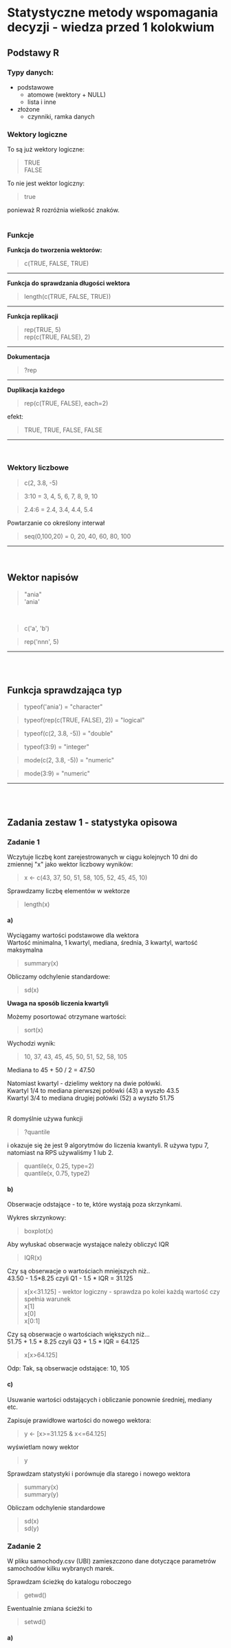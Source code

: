 # Statystyczne metody wspomagania decyzji - wiedza przed 1 kolokwium

## Podstawy R

### Typy danych: 
* podstawowe
  * atomowe (wektory + NULL)
  * lista i inne
* złożone
  * czynniki, ramka danych


### Wektory logiczne

To są już wektory logiczne: 
> TRUE<br>
> FALSE

To nie jest wektor logiczny:
> true 

ponieważ R rozróżnia wielkość znaków.
<br><br>


### Funkcje 

**Funkcja do tworzenia wektorów:**

> c(TRUE, FALSE, TRUE)
---
**Funkcja do sprawdzania długości wektora**

> length(c(TRUE, FALSE, TRUE))
---
**Funkcja replikacji**

> rep(TRUE, 5)<br>
> rep(c(TRUE, FALSE), 2)
---
**Dokumentacja**

> ?rep

---
**Duplikacja każdego**

>rep(c(TRUE, FALSE), each=2)

efekt:

>TRUE, TRUE, FALSE, FALSE

---
<br>

### Wektory liczbowe 

> c(2, 3.8, -5)


> 3:10 = 3, 4, 5, 6, 7, 8, 9, 10

> 2.4:6 = 2.4, 3.4, 4.4, 5.4

Powtarzanie co określony interwał

> seq(0,100,20) = 0, 20, 40, 60, 80, 100

---

<br>

## Wektor napisów

> "ania"
> <br>
> 'ania'

<br>

> c('a', 'b')

> rep('nnn', 5)

---
<br><br>


## Funkcja sprawdzająca typ

>typeof('ania') = "character"

>typeof(rep(c(TRUE, FALSE), 2)) = "logical"

>typeof(c(2, 3.8, -5)) = "double"

>typeof(3:9) = "integer"

>mode(c(2, 3.8, -5)) = "numeric"

>mode(3:9) = "numeric"


---

<br><br>

## Zadania zestaw 1 - statystyka opisowa

### Zadanie 1

Wczytuje liczbę kont zarejestrowanych w ciągu kolejnych 10 dni do zmiennej "x" jako wektor liczbowy wyników: 

> x <- c(43, 37, 50, 51, 58, 105, 52, 45, 45, 10)

Sprawdzamy liczbę elementów w wektorze

>length(x)

#### a) 

Wyciągamy wartości podstawowe dla wektora<br>
Wartość minimalna, 1 kwartyl, mediana, średnia, 3 kwartyl, wartość maksymalna
> summary(x)

Obliczamy odchylenie standardowe: 
> sd(x)

**Uwaga na sposób liczenia kwartyli**

Możemy posortować otrzymane wartości:

> sort(x)

Wychodzi wynik: 
> 10, 37, 43, 45, 45, 50, 51, 52, 58, 105

Mediana to 45 + 50 / 2 = 47.50

Natomiast kwartyl - dzielimy wektory na dwie połówki.<br>
Kwartyl 1/4 to mediana pierwszej połówki (43) a wyszło 43.5<br>
Kwartyl 3/4 to mediana drugiej połówki (52) a wyszło 51.75<br>
<br>

R domyślnie używa funkcji
> ?quantile

i okazuje się że jest 9 algorytmów do liczenia kwantyli. R używa typu 7, natomiast na RPS używaliśmy 1 lub 2.

> quantile(x, 0.25, type=2)
> <br>
> quantile(x, 0.75, type2)


#### b) 

Obserwacje odstające - to te, które wystają poza skrzynkami.

Wykres skrzynkowy:
> boxplot(x)

Aby wyłuskać obserwacje wystające należy obliczyć IQR
> IQR(x)

Czy są obserwacje o wartościach mniejszych niż..<br>
43.50 - 1.5*8.25 czyli Q1 - 1.5 * IQR = 31.125

> x[x<31.125] - wektor logiczny - sprawdza po kolei każdą wartość czy spełnia warunek<br>
> x[1]<br>
> x[0]<br>
> x[0:1]<br>

Czy są obserwacje o wartościach większych niż...<br>
51.75 + 1.5 * 8.25 czyli Q3 + 1.5 * IQR = 64.125<br>

> x[x>64.125]

Odp: Tak, są obserwacje odstające: 10, 105

#### c) 

Usuwanie wartości odstających  i obliczanie ponownie średniej, mediany etc.

Zapisuje prawidłowe wartości do nowego wektora:
> y <- [x>=31.125 & x<=64.125]

wyświetlam nowy wektor
> y

Sprawdzam statystyki i porównuje dla starego i nowego wektora
> summary(x)<br>
> summary(y)

Obliczam odchylenie standardowe

>sd(x)<br>
>sd(y)

### Zadanie 2
W pliku samochody.csv (UBI) zamieszczono dane dotyczące parametrów samochodów kilku wybranych marek. 

Sprawdzam ścieżkę do katalogu roboczego
> getwd()

Ewentualnie zmiana ścieżki to
> setwd()

#### a)

